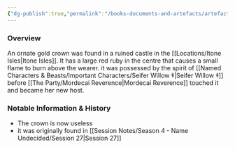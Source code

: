 ```yaml
---
{"dg-publish":true,"permalink":"/books-documents-and-artefacts/artefacts/the-crown-of-the-lost/","tags":["Artefact"],"updated":"2024-12-31T22:15:52.324+00:00"}
---
```



### Overview
An ornate gold crown was found in a ruined castle in the [[Locations/Itone Isles\|Itone Isles]]. It has a large red ruby in the centre that causes a small flame to burn above the wearer. it was possessed by the spirit of [[Named Characters & Beasts/Important Characters/Seifer Willow ‡\|Seifer Willow ‡]] before [[The Party/Mordecai Reverence\|Mordecai Reverence]] touched it and became her new host. 

### Notable Information & History 
- The crown is now useless 
- it was originally found in [[Session Notes/Season 4 - Name Undecided/Session 27\|Session 27]]